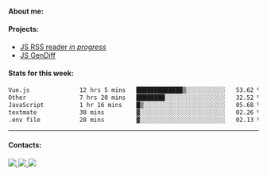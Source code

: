 #### About me:

#### Projects:
- [JS RSS reader *in progress*](https://github.com/GKoil/frontend-project-lvl3)
- [JS GenDiff](https://github.com/GKoil/GenDiff)

#### Stats for this week:
<!--START_SECTION:waka-->

```txt
Vue.js              12 hrs 5 mins   █████████████▒░░░░░░░░░░░   53.62 %
Other               7 hrs 20 mins   ████████░░░░░░░░░░░░░░░░░   32.52 %
JavaScript          1 hr 16 mins    █▒░░░░░░░░░░░░░░░░░░░░░░░   05.68 %
textmate            30 mins         ▓░░░░░░░░░░░░░░░░░░░░░░░░   02.26 %
.env file           28 mins         ▓░░░░░░░░░░░░░░░░░░░░░░░░   02.13 %
```

<!--END_SECTION:waka-->
---
#### Contacts:

<a target='_blank' title='LinkedIn' href="https://www.linkedin.com/in/gkoil/">
  <img src="https://img.shields.io/badge/LinkedIn-0077B5?style=for-the-badge&logo=linkedin&logoColor=white" />
</a>
<a target='_blank' title='Telegram' href="https://t.me/gkoil">
  <img src="https://img.shields.io/badge/Telegram-2CA5E0?style=for-the-badge&logo=telegram&logoColor=white" />
</a>
<a target='_blank' title='Gmail' href="mailto: gk.grigorev@gmail.com">
  <img src="https://img.shields.io/badge/Gmail-D14836?style=for-the-badge&logo=gmail&logoColor=white" />
</a>

